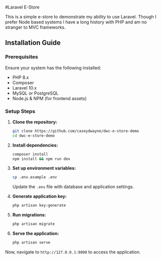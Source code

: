 #Laravel E-Store

This is a simple e-store to demonstrate my ability to use Laravel. Though I prefer Node based systems I have a long history with PHP and am no stranger to MVC frameworks. 

## Installation Guide

### Prerequisites
Ensure your system has the following installed:
- PHP 8.x
- Composer
- Laravel 10.x
- MySQL or PostgreSQL
- Node.js & NPM (for frontend assets)

### Setup Steps

1. **Clone the repository:**
   ```bash
   git clone https://github.com/caseydwayne/dwc-e-store-demo
   cd dwc-e-store-demo
   ```

2. **Install dependencies:**
   ```bash
   composer install
   npm install && npm run dev
   ```

3. **Set up environment variables:**
   ```bash
   cp .env.example .env
   ```
   Update the `.env` file with database and application settings.

4. **Generate application key:**
   ```bash
   php artisan key:generate
   ```

5. **Run migrations:**
   ```bash
   php artisan migrate
   ```

6. **Serve the application:**
   ```bash
   php artisan serve
   ```

Now, navigate to `http://127.0.0.1:8000` to access the application.